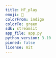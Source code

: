 ```yaml
---
title: HF_play
emoji: 🌿
colorFrom: indigo
colorTo: green
sdk: streamlit
app_file: app.py
python_version: 3.10
pinned: false
license: mit
---
```

